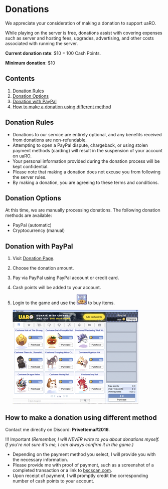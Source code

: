 # Donations

We appreciate your consideration of making a donation to support uaRO.

While playing on the server is free, donations assist with covering expenses such as server and hosting fees, upgrades, advertising, and other costs associated with running the server.

**Current donation rate**: $10 = 100 Cash Points.

**Minimum donation**: $10

## Contents
1. [Donation Rules](#donation-rules)
2. [Donation Options](#donation-options)
3. [Donation with PayPal](#donation-with-paypal)
4. [How to make a donation using different method](#how-to-make-a-donation-using-different-method)

## Donation Rules

- Donations to our service are entirely optional, and any benefits received from donations are non-refundable.
- Attempting to open a PayPal dispute, chargeback, or using stolen payment methods (carding) will result in the suspension of your account on uaRO.
- Your personal information provided during the donation process will be kept confidential.
- Please note that making a donation does not excuse you from following the server rules.
- By making a donation, you are agreeing to these terms and conditions.

## Donation Options

At this time, we are manually processing donations. The following donation methods are available:

- PayPal (automatic)
- Cryptocurrency (manual)

## Donation with PayPal

1. Visit [Donation Page](https://uaro.net/cp/?module=donate).
2. Choose the donation amount.
3. Pay via PayPal using PayPal account or credit card.
4. Cash points will be added to your account.
5. Login to the game and use the ![Cash Shop](img/32px-Cash-shop.png) to buy items.
   
   ![Cash Shop Preview](img/400px-Cash-shop-preview.png)

## How to make a donation using different method

Contact me directly on Discord: **Privettema#2016**.

!!! Important
    *(Remember, I will NEVER write to you about donations myself. If you're not sure it's me, I can always confirm it in the game.)*

- Depending on the payment method you select, I will provide you with the necessary information.
- Please provide me with proof of payment, such as a screenshot of a completed transaction or a link to [bscscan.com](https://bscscan.com).
- Upon receipt of payment, I will promptly credit the corresponding number of cash points to your account.
